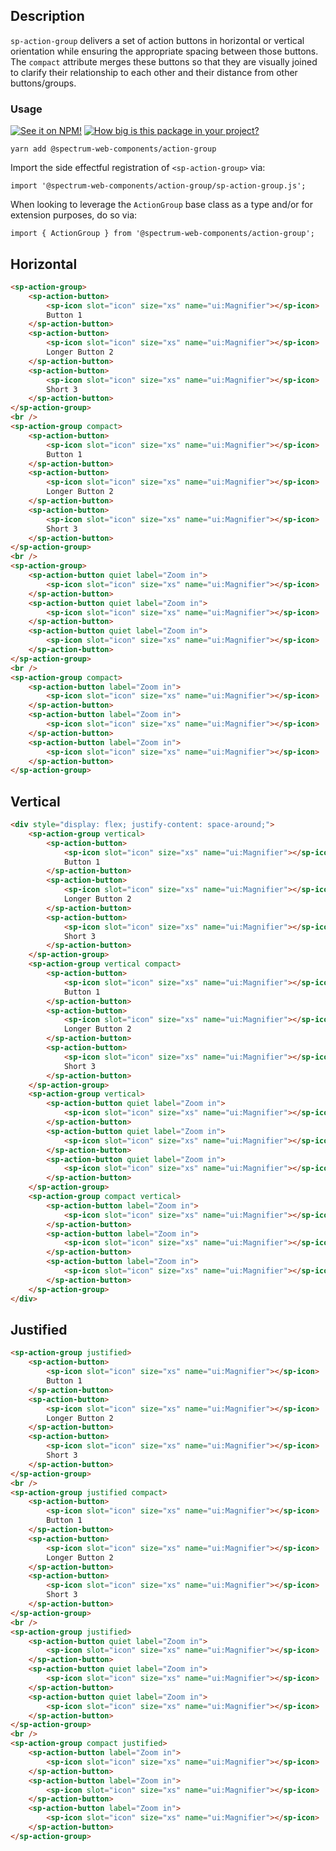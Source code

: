 ## Description

`sp-action-group` delivers a set of action buttons in horizontal or vertical orientation while ensuring the appropriate spacing between those buttons. The `compact` attribute merges these buttons so that they are visually joined to clarify their relationship to each other and their distance from other buttons/groups.

### Usage

[![See it on NPM!](https://img.shields.io/npm/v/@spectrum-web-components/action-group?style=for-the-badge)](https://www.npmjs.com/package/@spectrum-web-components/action-group)
[![How big is this package in your project?](https://img.shields.io/bundlephobia/minzip/@spectrum-web-components/action-group?style=for-the-badge)](https://bundlephobia.com/result?p=@spectrum-web-components/action-group)

```
yarn add @spectrum-web-components/action-group
```

Import the side effectful registration of `<sp-action-group>` via:

```
import '@spectrum-web-components/action-group/sp-action-group.js';
```

When looking to leverage the `ActionGroup` base class as a type and/or for extension purposes, do so via:

```
import { ActionGroup } from '@spectrum-web-components/action-group';
```

## Horizontal

<sp-icons-medium></sp-icons-medium>

```html
<sp-action-group>
    <sp-action-button>
        <sp-icon slot="icon" size="xs" name="ui:Magnifier"></sp-icon>
        Button 1
    </sp-action-button>
    <sp-action-button>
        <sp-icon slot="icon" size="xs" name="ui:Magnifier"></sp-icon>
        Longer Button 2
    </sp-action-button>
    <sp-action-button>
        <sp-icon slot="icon" size="xs" name="ui:Magnifier"></sp-icon>
        Short 3
    </sp-action-button>
</sp-action-group>
<br />
<sp-action-group compact>
    <sp-action-button>
        <sp-icon slot="icon" size="xs" name="ui:Magnifier"></sp-icon>
        Button 1
    </sp-action-button>
    <sp-action-button>
        <sp-icon slot="icon" size="xs" name="ui:Magnifier"></sp-icon>
        Longer Button 2
    </sp-action-button>
    <sp-action-button>
        <sp-icon slot="icon" size="xs" name="ui:Magnifier"></sp-icon>
        Short 3
    </sp-action-button>
</sp-action-group>
<br />
<sp-action-group>
    <sp-action-button quiet label="Zoom in">
        <sp-icon slot="icon" size="xs" name="ui:Magnifier"></sp-icon>
    </sp-action-button>
    <sp-action-button quiet label="Zoom in">
        <sp-icon slot="icon" size="xs" name="ui:Magnifier"></sp-icon>
    </sp-action-button>
    <sp-action-button quiet label="Zoom in">
        <sp-icon slot="icon" size="xs" name="ui:Magnifier"></sp-icon>
    </sp-action-button>
</sp-action-group>
<br />
<sp-action-group compact>
    <sp-action-button label="Zoom in">
        <sp-icon slot="icon" size="xs" name="ui:Magnifier"></sp-icon>
    </sp-action-button>
    <sp-action-button label="Zoom in">
        <sp-icon slot="icon" size="xs" name="ui:Magnifier"></sp-icon>
    </sp-action-button>
    <sp-action-button label="Zoom in">
        <sp-icon slot="icon" size="xs" name="ui:Magnifier"></sp-icon>
    </sp-action-button>
</sp-action-group>
```

## Vertical

```html
<div style="display: flex; justify-content: space-around;">
    <sp-action-group vertical>
        <sp-action-button>
            <sp-icon slot="icon" size="xs" name="ui:Magnifier"></sp-icon>
            Button 1
        </sp-action-button>
        <sp-action-button>
            <sp-icon slot="icon" size="xs" name="ui:Magnifier"></sp-icon>
            Longer Button 2
        </sp-action-button>
        <sp-action-button>
            <sp-icon slot="icon" size="xs" name="ui:Magnifier"></sp-icon>
            Short 3
        </sp-action-button>
    </sp-action-group>
    <sp-action-group vertical compact>
        <sp-action-button>
            <sp-icon slot="icon" size="xs" name="ui:Magnifier"></sp-icon>
            Button 1
        </sp-action-button>
        <sp-action-button>
            <sp-icon slot="icon" size="xs" name="ui:Magnifier"></sp-icon>
            Longer Button 2
        </sp-action-button>
        <sp-action-button>
            <sp-icon slot="icon" size="xs" name="ui:Magnifier"></sp-icon>
            Short 3
        </sp-action-button>
    </sp-action-group>
    <sp-action-group vertical>
        <sp-action-button quiet label="Zoom in">
            <sp-icon slot="icon" size="xs" name="ui:Magnifier"></sp-icon>
        </sp-action-button>
        <sp-action-button quiet label="Zoom in">
            <sp-icon slot="icon" size="xs" name="ui:Magnifier"></sp-icon>
        </sp-action-button>
        <sp-action-button quiet label="Zoom in">
            <sp-icon slot="icon" size="xs" name="ui:Magnifier"></sp-icon>
        </sp-action-button>
    </sp-action-group>
    <sp-action-group compact vertical>
        <sp-action-button label="Zoom in">
            <sp-icon slot="icon" size="xs" name="ui:Magnifier"></sp-icon>
        </sp-action-button>
        <sp-action-button label="Zoom in">
            <sp-icon slot="icon" size="xs" name="ui:Magnifier"></sp-icon>
        </sp-action-button>
        <sp-action-button label="Zoom in">
            <sp-icon slot="icon" size="xs" name="ui:Magnifier"></sp-icon>
        </sp-action-button>
    </sp-action-group>
</div>
```

## Justified

```html
<sp-action-group justified>
    <sp-action-button>
        <sp-icon slot="icon" size="xs" name="ui:Magnifier"></sp-icon>
        Button 1
    </sp-action-button>
    <sp-action-button>
        <sp-icon slot="icon" size="xs" name="ui:Magnifier"></sp-icon>
        Longer Button 2
    </sp-action-button>
    <sp-action-button>
        <sp-icon slot="icon" size="xs" name="ui:Magnifier"></sp-icon>
        Short 3
    </sp-action-button>
</sp-action-group>
<br />
<sp-action-group justified compact>
    <sp-action-button>
        <sp-icon slot="icon" size="xs" name="ui:Magnifier"></sp-icon>
        Button 1
    </sp-action-button>
    <sp-action-button>
        <sp-icon slot="icon" size="xs" name="ui:Magnifier"></sp-icon>
        Longer Button 2
    </sp-action-button>
    <sp-action-button>
        <sp-icon slot="icon" size="xs" name="ui:Magnifier"></sp-icon>
        Short 3
    </sp-action-button>
</sp-action-group>
<br />
<sp-action-group justified>
    <sp-action-button quiet label="Zoom in">
        <sp-icon slot="icon" size="xs" name="ui:Magnifier"></sp-icon>
    </sp-action-button>
    <sp-action-button quiet label="Zoom in">
        <sp-icon slot="icon" size="xs" name="ui:Magnifier"></sp-icon>
    </sp-action-button>
    <sp-action-button quiet label="Zoom in">
        <sp-icon slot="icon" size="xs" name="ui:Magnifier"></sp-icon>
    </sp-action-button>
</sp-action-group>
<br />
<sp-action-group compact justified>
    <sp-action-button label="Zoom in">
        <sp-icon slot="icon" size="xs" name="ui:Magnifier"></sp-icon>
    </sp-action-button>
    <sp-action-button label="Zoom in">
        <sp-icon slot="icon" size="xs" name="ui:Magnifier"></sp-icon>
    </sp-action-button>
    <sp-action-button label="Zoom in">
        <sp-icon slot="icon" size="xs" name="ui:Magnifier"></sp-icon>
    </sp-action-button>
</sp-action-group>
```
